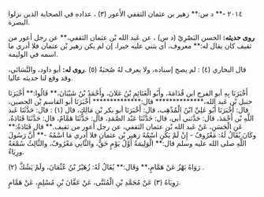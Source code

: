 ٢٠١٤ -** د س:** زهير بن عثمان الثقفي الأَعور (٣) ، عداده في الصحابة الذين نزلوا البصرة.

**روى حديثه:** الحسن البَصْرِيّ (د س) ، عن عَبد الله بْن عثمان الثقفي،** عن رجل أعور من ثقيف كان يقال له:** معروف، أي يثني عليه خيرا، إن لم يكن زهير بْن عثمان فلا أدري ما اسمه في الوليمة.

قال البخاري (٤) : لم يصح إسناده، ولا يعرف لهُ صُحبَةٌ (٥) .**روى له:** أبو داود، والنَّسَائي، وقد وقع لنا حديثه عاليا.

أَخْبَرَنَا بِهِ أبو الفرج ابن قُدَامَةَ، وأَبُو الْغَنَائِمِ بْنُ عَلانَ، وأَحْمَدُ بْنُ شَيْبَانَ،** قَالُوا:** أَخْبَرَنَا حنبل بْن عَبد الله،************** قال:************** أَخْبَرَنَا أبو القاسم بْن الحصين، قال: أَخْبَرَنَا أَبُو عَلِيِّ ابْنُ الْمُذْهِب، قال: أَخْبَرَنَا أبو بكر بْنِ مَالِكٍ، قال (١) : قال: حَدَّثَنَا عَبد اللَّهِ بْن أَحْمَدَ، قال: حَدَّثني أبي، قال: حَدَّثَنَا عَبْد الصَّمَدِ، قال: حَدَّثَنَا هَمَّامٌ، قال: حَدَّثَنَا قَتَادَةُ، عَنِ الْحَسَنِ، عَنْ عَبد الله بْن عثمان الثقفي، عن رجل أعور من ثقيف.** قال قَتَادَةُ:** وكَانَ يُقَالُ لَهُ: مَعْرُوفٌ - إِنْ لَمْ يَكُنِ اسْمُهُ زهير بْن عثمان فلا أدري مَا اسْمُهُ -** أَنَّ رَسُولَ اللَّهِ صلى الله عليه وسلم قال:** الْوَلِيمَةُ أَوَّلُ يَوْمٍ حَقٌّ، والثَّانِي مَعْرُوفٌ، والثَّالِثُ سُمْعَةٌ ورِيَاءٌ.

رَوَاهُ بَهْزُ عَنْ هَمَّامٍ،** وَقَال:** يُقَالُ لَهُ: زُهَيْرُ بْنُ عُثْمَانَ، ولَمْ يَشُكَّ (٢) .

رَوِيَاهُ (٣) عَنْ مُحَمَّدِ بْنِ الْمُثَنَّى، عَنْ عَفَّانَ بْنِ مُسْلِمٍ، عَنْ هَمَّامٍ.